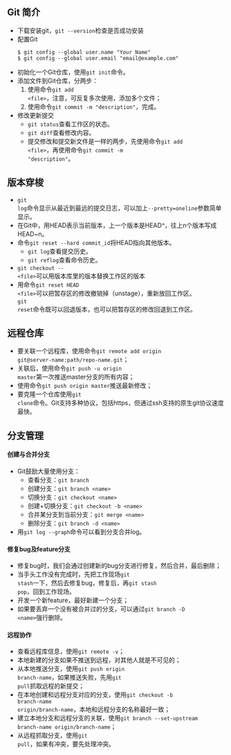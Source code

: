 ## Git 简介
- 下载安装git，<code>git --version</code>检查是否成功安装
- 配置Git
  <pre><code>$ git config --global user.name "Your Name"
  $ git config --global user.email "email@example.com"</code></pre>
- 初始化一个Git仓库，使用<code>git init</code>命令。
- 添加文件到Git仓库，分两步：
  1. 使用命令<code>git add &lt;file&gt;</code>，注意，可反复多次使用，添加多个文件；
  2. 使用命令<code>git commit -m "description"</code>，完成。
- 修改更新提交
  - <code>git status</code>查看工作区的状态。
  - <code>git diff</code>查看修改内容。
  - 提交修改和提交新文件是一样的两步，先使用命令<code>git add  &lt;file&gt;</code>，再使用命令<code>git commit -m "description"</code>。
## 版本穿梭
- <code>git log</code>命令显示从最近到最远的提交日志，可以加上<code>--pretty=oneline</code>参数简单显示。
- 在Git中，用HEAD表示当前版本，上一个版本是HEAD^，往上n个版本写成HEAD~n。
- 命令<code>git reset --hard commit_id</code>将HEAD指向其他版本。
  - <code>git log</code>查看提交历史。
  - <code>git reflog</code>查看命令历史。
- <code>git checkout -- &lt;file&gt;</code>可以用版本库里的版本替换工作区的版本
- 用命令<code>git reset HEAD &lt;file&gt;</code>可以把暂存区的修改撤销掉（unstage），重新放回工作区。
<br><code>git reset</code>命令既可以回退版本，也可以把暂存区的修改回退到工作区。</br>
## 远程仓库
- 要关联一个远程库，使用命令<code>git remote add origin git@server-name:path/repo-name.git</code>；
- 关联后，使用命令<code>git push -u origin master</code>第一次推送master分支的所有内容；
- 使用命令<code>git push origin master</code>推送最新修改；
- 要克隆一个仓库使用<code>git clone</code>命令。Git支持多种协议，包括https，但通过ssh支持的原生git协议速度最快。
## 分支管理
#### 创建与合并分支
- Git鼓励大量使用分支：<br>
  - 查看分支：<code>git branch</code><br>
  - 创建分支：<code>git branch &lt;name&gt;</code><br>
  - 切换分支：<code>git checkout &lt;name&gt;</code><br>
  - 创建+切换分支：<code>git checkout -b &lt;name&gt;</code><br>
  - 合并某分支到当前分支：<code>git merge &lt;name&gt;</code><br>
  - 删除分支：<code>git branch -d &lt;name&gt;</code><br>
- 用<code>git log --graph</code>命令可以看到分支合并log。
#### 修复bug及feature分支
- 修复bug时，我们会通过创建新的bug分支进行修复，然后合并，最后删除；
- 当手头工作没有完成时，先把工作现场<code>git stash</code>一下，然后去修复bug，修复后，再<code>git stash pop</code>，回到工作现场。
- 开发一个新feature，最好新建一个分支；
- 如果要丢弃一个没有被合并过的分支，可以通过<code>git branch -D &lt;name&gt;</code>强行删除。
#### 远程协作
- 查看远程库信息，使用<code>git remote -v</code>；
- 本地新建的分支如果不推送到远程，对其他人就是不可见的；
- 从本地推送分支，使用<code>git push origin branch-name</code>，如果推送失败，先用<code>git pull</code>抓取远程的新提交；
- 在本地创建和远程分支对应的分支，使用<code>git checkout -b branch-name origin/branch-name</code>，本地和远程分支的名称最好一致；
- 建立本地分支和远程分支的关联，使用<code>git branch --set-upstream branch-name origin/branch-name</code>；
- 从远程抓取分支，使用<code>git pull</code>，如果有冲突，要先处理冲突。
